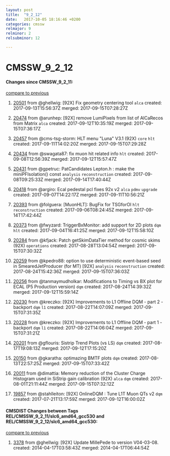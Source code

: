 ```yaml
---
layout: post
title:  "9_2_12"
date:   2017-10-05 18:16:46 +0200
categories: cmssw
relmajor: 9
relminor: 2
relsubminor: 12

---
```


# CMSSW_9_2_12
#### Changes since CMSSW_9_2_11:
[compare to previous](https://github.com/cms-sw/cmssw/compare/CMSSW_9_2_11...CMSSW_9_2_12)



1. [20501](http://github.com/cms-sw/cmssw/pull/20501)  from @ghellwig: [92X] Fix geometry centering tool `alca`  created: 2017-09-13T15:56:37Z merged: 2017-09-15T07:28:27Z

1. [20474](http://github.com/cms-sw/cmssw/pull/20474)  from @arunhep: [92X] remove LumiPixels from list of AlCaRecos from Matrix `alca`  created: 2017-09-12T10:35:19Z merged: 2017-09-15T07:36:17Z

1. [20457](http://github.com/cms-sw/cmssw/pull/20457)  from @cms-tsg-storm: HLT menu "Luna" V3.1 (92X) `core`  `hlt`  created: 2017-09-11T14:02:20Z merged: 2017-09-15T07:29:28Z

1. [20434](http://github.com/cms-sw/cmssw/pull/20434)  from @swagata87: fix muon hit related info `hlt`  created: 2017-09-08T12:56:39Z merged: 2017-09-12T15:57:47Z

1. [20431](http://github.com/cms-sw/cmssw/pull/20431)  from @gpetruc: PatCandidates Lepton.h : make the miniPFIsolation() const `analysis`  `reconstruction`  created: 2017-09-08T09:25:33Z merged: 2017-09-14T17:40:44Z

1. [20418](http://github.com/cms-sw/cmssw/pull/20418)  from @argiro: Ecal pedestal pcl fixes 92x v2 `alca`  `pdmv`  `upgrade`  created: 2017-09-07T14:22:17Z merged: 2017-09-11T10:56:21Z

1. [20393](http://github.com/cms-sw/cmssw/pull/20393)  from @folguera: [MuonHLT]:  BugFix for TSGforOI `hlt`  `reconstruction`  created: 2017-09-06T08:24:45Z merged: 2017-09-14T17:42:44Z

1. [20373](http://github.com/cms-sw/cmssw/pull/20373)  from @fwyzard: TriggerBxMonitor: add support for 2D plots `dqm`  `hlt`  created: 2017-09-04T16:41:25Z merged: 2017-09-12T15:58:10Z

1. [20284](http://github.com/cms-sw/cmssw/pull/20284)  from @kfjack: Patch getSkimDataTier method for cosmic skims (92X) `operations`  created: 2017-08-28T13:04:54Z merged: 2017-09-15T07:30:32Z

1. [20259](http://github.com/cms-sw/cmssw/pull/20259)  from @kpedro88: option to use deterministic event-based seed in SmearedJetProducer (for MT) [92X] `analysis`  `reconstruction`  created: 2017-08-24T15:42:36Z merged: 2017-09-15T07:36:03Z

1. [20256](http://github.com/cms-sw/cmssw/pull/20256)  from @tanmaymudholkar: Modifications to Timing vs BX plot for ECAL (P5 Production version) `dqm`  created: 2017-08-24T14:39:32Z merged: 2017-09-12T15:59:14Z

1. [20230](http://github.com/cms-sw/cmssw/pull/20230)  from @kreczko: [92X] Improvements to L1 Offline DQM - part 2 - backport `dqm`  `l1`  created: 2017-08-22T14:07:09Z merged: 2017-09-15T07:31:35Z

1. [20228](http://github.com/cms-sw/cmssw/pull/20228)  from @kreczko: [92X] Improvements to L1 Offline DQM - part 1 - backport `dqm`  `l1`  created: 2017-08-22T14:06:04Z merged: 2017-09-15T07:31:21Z

1. [20201](http://github.com/cms-sw/cmssw/pull/20201)  from @gflouris: Sistrip Trend Plots (vs LS) `dqm`  created: 2017-08-17T19:08:13Z merged: 2017-09-12T17:15:20Z

1. [20150](http://github.com/cms-sw/cmssw/pull/20150)  from @gkaratha: optimazing BMTF plots `dqm`  created: 2017-08-13T22:57:25Z merged: 2017-09-15T07:33:42Z

1. [20011](http://github.com/cms-sw/cmssw/pull/20011)  from @dimattia: Memory reduction of the Cluster Charge Histogram used in SiStrip gain calibration (92X) `alca`  `dqm`  created: 2017-08-01T21:11:44Z merged: 2017-09-15T07:32:12Z

1. [19857](http://github.com/cms-sw/cmssw/pull/19857)  from @stahlleiton: [92X] OnlineDQM : Tune L1T Muon QTs v2 `dqm`  created: 2017-07-21T13:17:59Z merged: 2017-09-12T16:00:02Z

#### CMSDIST Changes between Tags REL/CMSSW_9_2_11/slc6_amd64_gcc530 and REL/CMSSW_9_2_12/slc6_amd64_gcc530:
[compare to previous](https://github.com/cms-sw/cmsdist/compare/REL/CMSSW_9_2_11/slc6_amd64_gcc530...REL/CMSSW_9_2_12/slc6_amd64_gcc530)



1. [3378](http://github.com/cms-sw/cmssw/pull/3378)  from @ghellwig: [92X] Update MillePede to version V04-03-08. created: 2014-04-17T03:58:43Z merged: 2014-04-17T06:44:54Z
